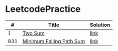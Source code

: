 # LeetcodePractice
| # | Title | Solution |
|---|-------|----------|
| 1 | [Two Sum](https://leetcode.com/problems/two-sum/)| [link](./twoSum/)|
| 931 | [Minimum Falling Path Sum](https://leetcode.com/problems/minimum-falling-path-sum/)| [link](./minimumFallingPathSum/)|
